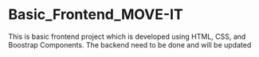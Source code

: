 # Basic_Frontend_MOVE-IT
This is basic frontend project which is developed using HTML, CSS, and Boostrap Components.
The backend need to be done and will be updated

